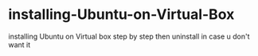 # installing-Ubuntu-on-Virtual-Box
installing Ubuntu on Virtual box step by step then uninstall in case u don't want it
